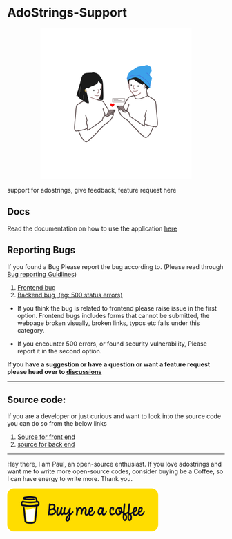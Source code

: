 # AdoStrings-Support

<p align="center">
  <img src="https://github.com/PaulleDemon/AdoStrings-support/blob/main/images/logo-thick.svg" alt="AdoStrings icon" width=350px" height="350px"/>
</p>

support for adostrings, give feedback, feature request here

## Docs

Read the documentation on how to use the application [here](https://github.com/PaulleDemon/AdoStrings-support/blob/main/docs/index.md)

## Reporting Bugs

If you found a Bug Please report the bug according to. (Please read through [Bug reporting Guidlines](https://github.com/PaulleDemon/AdoStrings-support/blob/main/bug-reporting.md))

1. [Frontend bug](https://github.com/PaulleDemon//issues)
2. [Backend bug, (eg: 500 status errors)](https://github.com/PaulleDemon//issues)

* If you think the bug is related to frontend please raise issue in the first option. Frontend bugs includes forms that cannot be submitted, the webpage broken visually, broken links, typos etc falls under this category.

* If you encounter 500 errors, or found security vulnerability, Please report it in the second option.

**If you have a suggestion or have a question or want a feature request please head over to [discussions](https://github.com/PaulleDemon/AdoStrings-support/discussions)**

--------
## Source code:
If you are a developer or just curious and want to look into the source code you can do so from the below links

1. [Source for front end](https://github.com/PaulleDemon/)
2. [source for back end](https://github.com/PaulleDemon/)

------

Hey there, I am Paul, an open-source enthusiast. If you love adostrings and want me to write more open-source codes, consider buying be a Coffee, so I can have energy to write more. Thank you.

[<img src="https://github.com/PaulleDemon/LonersMafia-support/blob/main/images/supportme/buy-me-coffee.png" height="100px" width="350px" alt="buy me a coffee">](https://www.buymeacoffee.com/ArtPaul)
